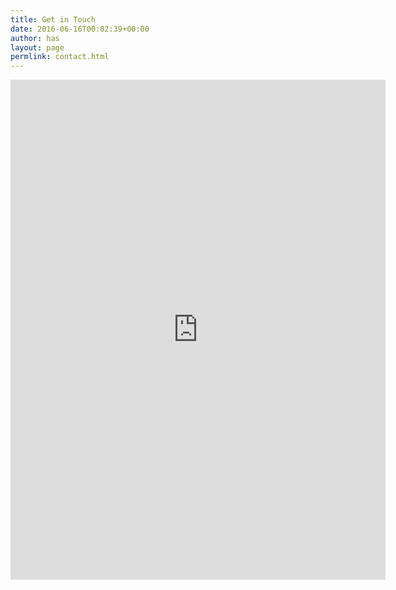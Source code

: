 ```yaml
---
title: Get in Touch
date: 2016-06-16T00:02:39+00:00
author: has
layout: page
permlink: contact.html
---
```


<iframe src="https://docs.google.com/forms/d/e/1FAIpQLSfPe3a3V3hfd8gMEUaPZmsV2iv-2kYhmuquGG0QAwswu1Kqwg/viewform?embedded=true" width="600" height="800" frameborder="0" marginheight="0" marginwidth="0">Loading...</iframe>